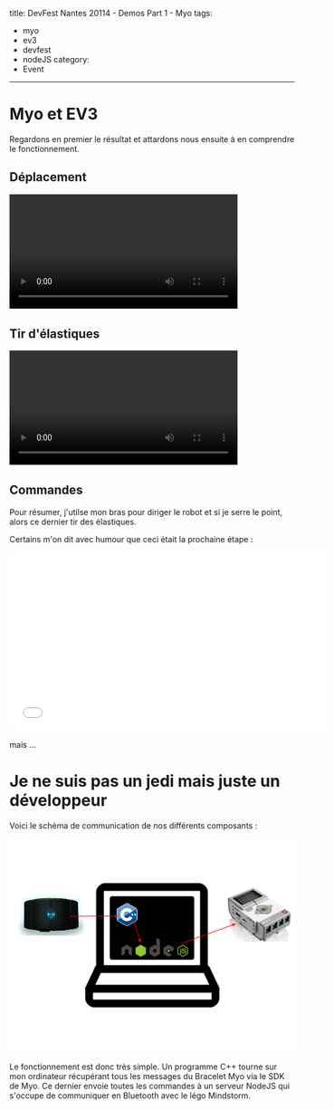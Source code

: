 title: DevFest Nantes 20114 - Demos Part 1 - Myo
tags:
  - myo
  - ev3
  - devfest
  - nodeJS
category:
  - Event
---
# Myo et EV3

Regardons en premier le résultat et attardons nous ensuite à en comprendre le fonctionnement.

## Déplacement

<video width="80%" controls>
	<source src="/assets/2014-12-DevFestDemos/videos/video_deplacement.mp4" type="video/mp4">
</video>

## Tir d'élastiques

<video width="80%" controls>
	<source src="/assets/2014-12-DevFestDemos/videos/video_tir.mp4" type="video/mp4">
</video>

## Commandes

Pour résumer, j'utilse mon bras pour diriger le robot et si je serre le point, alors ce dernier tir des élastiques. 

Certains m'on dit avec humour que ceci était la prochaine étape : 

<iframe width="560" height="315" src="//www.youtube-nocookie.com/embed/Z3aVhpKaHIU" frameborder="0" allowfullscreen></iframe>

mais ...

# Je ne suis pas un jedi mais juste un développeur

Voici le schéma de communication de nos différents composants : 

![](/assets/2014-12-DevFestDemos/images/schema_myo_ev3.png)

Le fonctionnement est donc très simple. Un programme C++ tourne sur mon ordinateur récupérant tous les messages du Bracelet Myo via le SDK de Myo. Ce dernier envoie toutes les commandes à un serveur NodeJS qui s'occupe de communiquer en Bluetooth avec le légo Mindstorm.